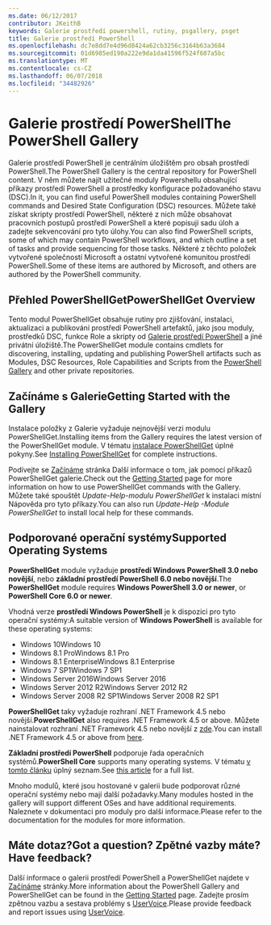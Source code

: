 ```yaml
---
ms.date: 06/12/2017
contributor: JKeithB
keywords: Galerie prostředí powershell, rutiny, psgallery, psget
title: Galerie prostředí PowerShell
ms.openlocfilehash: dc7e8dd7e4d96d8424a62cb3256c3164b63a3684
ms.sourcegitcommit: 01d6985ed190a222e9da1da41596f524f607a5bc
ms.translationtype: MT
ms.contentlocale: cs-CZ
ms.lasthandoff: 06/07/2018
ms.locfileid: "34482926"
---
```

# <a name="the-powershell-gallery"></a><span data-ttu-id="dcaea-103">Galerie prostředí PowerShell</span><span class="sxs-lookup"><span data-stu-id="dcaea-103">The PowerShell Gallery</span></span>

<span data-ttu-id="dcaea-104">Galerie prostředí PowerShell je centrálním úložištěm pro obsah prostředí PowerShell.</span><span class="sxs-lookup"><span data-stu-id="dcaea-104">The PowerShell Gallery is the central repository for PowerShell content.</span></span> <span data-ttu-id="dcaea-105">V něm můžete najít užitečné moduly Powershellu obsahující příkazy prostředí PowerShell a prostředky konfigurace požadovaného stavu (DSC).</span><span class="sxs-lookup"><span data-stu-id="dcaea-105">In it, you can find useful PowerShell modules containing PowerShell commands and Desired State Configuration (DSC) resources.</span></span>
<span data-ttu-id="dcaea-106">Můžete také získat skripty prostředí PowerShell, některé z nich může obsahovat pracovních postupů prostředí PowerShell a které popisují sadu úloh a zadejte sekvencování pro tyto úlohy.</span><span class="sxs-lookup"><span data-stu-id="dcaea-106">You can also find PowerShell scripts, some of which may contain PowerShell workflows, and which outline a set of tasks and provide sequencing for those tasks.</span></span> <span data-ttu-id="dcaea-107">Některé z těchto položek vytvořené společností Microsoft a ostatní vytvořené komunitou prostředí PowerShell.</span><span class="sxs-lookup"><span data-stu-id="dcaea-107">Some of these items are authored by Microsoft, and others are authored by the PowerShell community.</span></span>

## <a name="powershellget-overview"></a><span data-ttu-id="dcaea-108">Přehled PowerShellGet</span><span class="sxs-lookup"><span data-stu-id="dcaea-108">PowerShellGet Overview</span></span>

<span data-ttu-id="dcaea-109">Tento modul PowerShellGet obsahuje rutiny pro zjišťování, instalaci, aktualizaci a publikování prostředí PowerShell artefaktů, jako jsou moduly, prostředků DSC, funkce Role a skripty od [Galerie prostředí PowerShell](https://www.PowerShellGallery.com) a jiné privátní úložiště.</span><span class="sxs-lookup"><span data-stu-id="dcaea-109">The PowerShellGet module contains cmdlets for discovering, installing, updating and publishing PowerShell artifacts such as Modules, DSC Resources, Role Capabilities and Scripts from the [PowerShell Gallery](https://www.PowerShellGallery.com) and other private repositories.</span></span>

## <a name="getting-started-with-the-gallery"></a><span data-ttu-id="dcaea-110">Začínáme s Galerie</span><span class="sxs-lookup"><span data-stu-id="dcaea-110">Getting Started with the Gallery</span></span>

<span data-ttu-id="dcaea-111">Instalace položky z Galerie vyžaduje nejnovější verzi modulu PowerShellGet.</span><span class="sxs-lookup"><span data-stu-id="dcaea-111">Installing items from the Gallery requires the latest version of the PowerShellGet module.</span></span>
<span data-ttu-id="dcaea-112">V tématu [instalace PowerShellGet](installing-psget.md) úplné pokyny.</span><span class="sxs-lookup"><span data-stu-id="dcaea-112">See [Installing PowerShellGet](installing-psget.md) for complete instructions.</span></span>

<span data-ttu-id="dcaea-113">Podívejte se [Začínáme](getting-started.md) stránka Další informace o tom, jak pomocí příkazů PowerShellGet galerie.</span><span class="sxs-lookup"><span data-stu-id="dcaea-113">Check out the [Getting Started](getting-started.md) page for more information on how to use PowerShellGet commands with the Gallery.</span></span> <span data-ttu-id="dcaea-114">Můžete také spouštět *Update-Help-modulu PowerShellGet* k instalaci místní Nápověda pro tyto příkazy.</span><span class="sxs-lookup"><span data-stu-id="dcaea-114">You can also run *Update-Help -Module PowerShellGet* to install local help for these commands.</span></span>

## <a name="supported-operating-systems"></a><span data-ttu-id="dcaea-115">Podporované operační systémy</span><span class="sxs-lookup"><span data-stu-id="dcaea-115">Supported Operating Systems</span></span>

<span data-ttu-id="dcaea-116">**PowerShellGet** module vyžaduje **prostředí Windows PowerShell 3.0 nebo novější**, nebo **základní prostředí PowerShell 6.0 nebo novější**.</span><span class="sxs-lookup"><span data-stu-id="dcaea-116">The **PowerShellGet** module requires **Windows PowerShell 3.0 or newer**, or **PowerShell Core 6.0 or newer**.</span></span>

<span data-ttu-id="dcaea-117">Vhodná verze **prostředí Windows PowerShell** je k dispozici pro tyto operační systémy:</span><span class="sxs-lookup"><span data-stu-id="dcaea-117">A suitable version of **Windows PowerShell** is available for these operating systems:</span></span>

- <span data-ttu-id="dcaea-118">Windows 10</span><span class="sxs-lookup"><span data-stu-id="dcaea-118">Windows 10</span></span>
- <span data-ttu-id="dcaea-119">Windows 8.1 Pro</span><span class="sxs-lookup"><span data-stu-id="dcaea-119">Windows 8.1 Pro</span></span>
- <span data-ttu-id="dcaea-120">Windows 8.1 Enterprise</span><span class="sxs-lookup"><span data-stu-id="dcaea-120">Windows 8.1 Enterprise</span></span>
- <span data-ttu-id="dcaea-121">Windows 7 SP1</span><span class="sxs-lookup"><span data-stu-id="dcaea-121">Windows 7 SP1</span></span>
- <span data-ttu-id="dcaea-122">Windows Server 2016</span><span class="sxs-lookup"><span data-stu-id="dcaea-122">Windows Server 2016</span></span>
- <span data-ttu-id="dcaea-123">Windows Server 2012 R2</span><span class="sxs-lookup"><span data-stu-id="dcaea-123">Windows Server 2012 R2</span></span>
- <span data-ttu-id="dcaea-124">Windows Server 2008 R2 SP1</span><span class="sxs-lookup"><span data-stu-id="dcaea-124">Windows Server 2008 R2 SP1</span></span>

<span data-ttu-id="dcaea-125">**PowerShellGet** taky vyžaduje rozhraní .NET Framework 4.5 nebo novější.</span><span class="sxs-lookup"><span data-stu-id="dcaea-125">**PowerShellGet** also requires .NET Framework 4.5 or above.</span></span> <span data-ttu-id="dcaea-126">Můžete nainstalovat rozhraní .NET Framework 4.5 nebo novější z [zde](https://msdn.microsoft.com/library/5a4x27ek.aspx).</span><span class="sxs-lookup"><span data-stu-id="dcaea-126">You can install .NET Framework 4.5 or above from [here](https://msdn.microsoft.com/library/5a4x27ek.aspx).</span></span>

<span data-ttu-id="dcaea-127">**Základní prostředí PowerShell** podporuje řada operačních systémů.</span><span class="sxs-lookup"><span data-stu-id="dcaea-127">**PowerShell Core** supports many operating systems.</span></span> <span data-ttu-id="dcaea-128">V tématu [v tomto článku](https://blogs.msdn.microsoft.com/powershell/2018/01/10/powershell-core-6-0-generally-available-ga-and-supported/) úplný seznam.</span><span class="sxs-lookup"><span data-stu-id="dcaea-128">See [this article](https://blogs.msdn.microsoft.com/powershell/2018/01/10/powershell-core-6-0-generally-available-ga-and-supported/) for a full list.</span></span>

<span data-ttu-id="dcaea-129">Mnoho modulů, které jsou hostované v galerii bude podporovat různé operační systémy nebo mají další požadavky.</span><span class="sxs-lookup"><span data-stu-id="dcaea-129">Many modules hosted in the gallery will support different OSes and have additional requirements.</span></span> <span data-ttu-id="dcaea-130">Naleznete v dokumentaci pro moduly pro další informace.</span><span class="sxs-lookup"><span data-stu-id="dcaea-130">Please refer to the documentation for the modules for more information.</span></span>

## <a name="got-a-question-have-feedback"></a><span data-ttu-id="dcaea-131">Máte dotaz?</span><span class="sxs-lookup"><span data-stu-id="dcaea-131">Got a question?</span></span> <span data-ttu-id="dcaea-132">Zpětné vazby máte?</span><span class="sxs-lookup"><span data-stu-id="dcaea-132">Have feedback?</span></span>

<span data-ttu-id="dcaea-133">Další informace o galerii prostředí PowerShell a PowerShellGet najdete v [Začínáme](getting-started.md) stránky.</span><span class="sxs-lookup"><span data-stu-id="dcaea-133">More information about the PowerShell Gallery and PowerShellGet can be found in the [Getting Started](getting-started.md) page.</span></span> <span data-ttu-id="dcaea-134">Zadejte prosím zpětnou vazbu a sestava problémy s [UserVoice](http://windowsserver.uservoice.com/forums/301869-powershell).</span><span class="sxs-lookup"><span data-stu-id="dcaea-134">Please provide feedback and report issues using [UserVoice](http://windowsserver.uservoice.com/forums/301869-powershell).</span></span>

